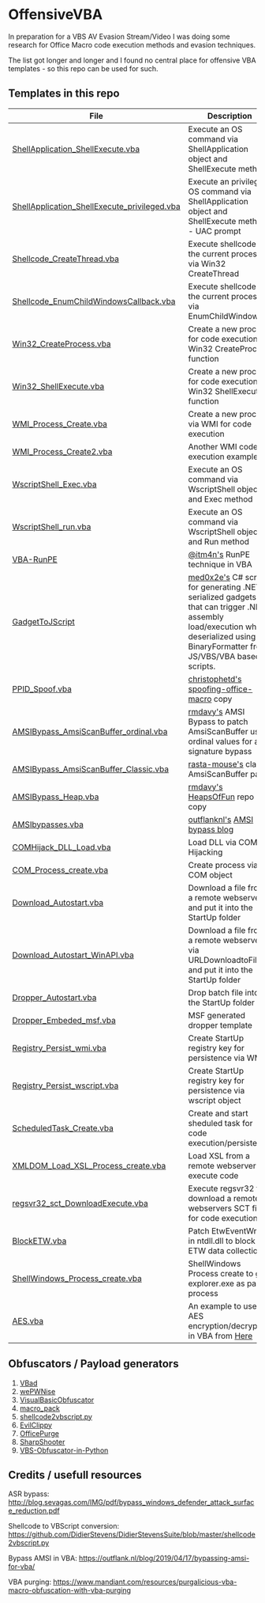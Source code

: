 # OffensiveVBA

In preparation for a VBS AV Evasion Stream/Video I was doing some research for Office Macro code execution methods and evasion techniques.

The list got longer and longer and I found no central place for offensive VBA templates - so this repo can be used for such.

## Templates in this repo

| File | Description |
| ---  | --- |
| [ShellApplication_ShellExecute.vba](../master/src/ShellApplication_ShellExecute.vba) | Execute an OS command via ShellApplication object and ShellExecute method |
| [ShellApplication_ShellExecute_privileged.vba](../master/src/ShellApplication_ShellExecute_privileged.vba) | Execute an privileged OS command via ShellApplication object and ShellExecute method - UAC prompt |
| [Shellcode_CreateThread.vba](../master/src/Shellcode_CreateThread.vba) | Execute shellcode in the current process via Win32 CreateThread |
| [Shellcode_EnumChildWindowsCallback.vba](../master/src/Shellcode_EnumChildWindowsCallback.vba) | Execute shellcode in the current process via EnumChildWindows |
| [Win32_CreateProcess.vba](../master/src/Win32_CreateProcess.vba) | Create a new process for code execution via Win32 CreateProcess function |
| [Win32_ShellExecute.vba](../master/src/Win32_ShellExecute.vba) | Create a new process for code execution via Win32 ShellExecute function |
| [WMI_Process_Create.vba](../master/src/WMI_Process_Create.vba) | Create a new process via WMI for code execution |
| [WMI_Process_Create2.vba](../master/src/WMI_Process_Create2.vba) | Another WMI code execution example |
| [WscriptShell_Exec.vba](../master/src/WscriptShell_Exec.vba) | Execute an OS command via WscriptShell object and Exec method |
| [WscriptShell_run.vba](../master/src/WscriptShell_run.vba) | Execute an OS command via WscriptShell object and Run method |
| [VBA-RunPE](../master/src/VBA-RunPE/) | [@itm4n's](https://twitter.com/itm4n) RunPE technique in VBA |
| [GadgetToJScript](../master/src/GadgetToJScript/) | [med0x2e's](https://github.com/med0x2e) C# script for generating .NET serialized gadgets that can trigger .NET assembly load/execution when deserialized using BinaryFormatter from JS/VBS/VBA based scripts.  |
| [PPID_Spoof.vba](../master/src/PPID_Spoof.vba) | [christophetd's](https://github.com/christophetd)  [spoofing-office-macro](https://github.com/christophetd/spoofing-office-macro) copy |
| [AMSIBypass_AmsiScanBuffer_ordinal.vba](../master/src/AMSIBypass_AmsiScanBuffer_ordinal.vba) | [rmdavy's](https://github.com/rmdavy) AMSI Bypass to patch AmsiScanBuffer using ordinal values for a signature bypass |
| [AMSIBypass_AmsiScanBuffer_Classic.vba](../master/src/AMSIBypass_AmsiScanBuffer_Classic.vba) | [rasta-mouse's](https://github.com/rasta-mouse) classic AmsiScanBuffer patch |
| [AMSIBypass_Heap.vba](../master/src/AMSIBypass_Heap.vba) | [rmdavy's](https://github.com/rmdavy) [HeapsOfFun](https://github.com/rmdavy/HeapsOfFun) repo copy  |
| [AMSIbypasses.vba](../master/src/AMSIbypasses.vba) | [outflanknl's](https://github.com/outflanknl) [AMSI bypass blog](https://outflank.nl/blog/2019/04/17/bypassing-amsi-for-vba/) |
| [COMHijack_DLL_Load.vba](../master/src/COMHijack_DLL_Load.vba) | Load DLL via COM Hijacking |
| [COM_Process_create.vba](../master/src/COM_Process_create.vba) | Create process via COM object |
| [Download_Autostart.vba](../master/src/Download_Autostart.vba) | Download a file from a remote webserver and put it into the StartUp folder |
| [Download_Autostart_WinAPI.vba](../master/src/Download_Autostart_WinAPI.vba) | Download a file from a remote webserver via URLDownloadtoFileA and put it into the StartUp folder |
| [Dropper_Autostart.vba](../master/src/Dropper_Autostart.vba) | Drop batch file into the StartUp folder |
| [Dropper_Embeded_msf.vba](../master/src/Dropper_Embeded_msf.vba) | MSF generated dropper template |
| [Registry_Persist_wmi.vba](../master/src/Registry_Persist_wmi.vba) | Create StartUp registry key for persistence via WMI |
| [Registry_Persist_wscript.vba](../master/src/Registry_Persist_wscript.vba) | Create StartUp registry key for persistence via wscript object |
| [ScheduledTask_Create.vba](../master/src/ScheduledTask_Create.vba) | Create and start sheduled task for code execution/persistence |
| [XMLDOM_Load_XSL_Process_create.vba](../master/src/XMLDOM_Load_XSL_Process_create.vba) | Load XSL from a remote webserver to execute code |
| [regsvr32_sct_DownloadExecute.vba](../master/src/regsvr32_sct_DownloadExecute.vba) | Execute regsvr32 to download a remote webservers SCT file for code execution |
| [BlockETW.vba](../master/src/BlockETW.vba) | Patch EtwEventWrite in ntdll.dll to block ETW data collection |
| [ShellWindows_Process_create.vba](../master/src/ShellWindows_Process_create.vba) | ShellWindows Process create to get explorer.exe as parent process |
| [AES.vba](../master/src/AES.vba) | An example to use AES encryption/decryption in VBA from [Here](https://github.com/susam/aes.vbs/blob/a0cb5f9ffbd90b435622f5cfdb84264e1a319bf2/aes.vbs) |



## Obfuscators / Payload generators

1) [VBad](https://github.com/Pepitoh/VBad)
2) [wePWNise](https://github.com/FSecureLABS/wePWNise)
3) [VisualBasicObfuscator](https://github.com/mgeeky/VisualBasicObfuscator/tree/master)
4) [macro_pack](https://github.com/sevagas/macro_pack)
5) [shellcode2vbscript.py](https://github.com/DidierStevens/DidierStevensSuite/blob/master/shellcode2vbscript.py)
6) [EvilClippy](https://github.com/outflanknl/EvilClippy)
7) [OfficePurge](https://github.com/mandiant/OfficePurge)
8) [SharpShooter](https://github.com/mdsecactivebreach/SharpShooter)
9) [VBS-Obfuscator-in-Python](https://github.com/kkar/VBS-Obfuscator-in-Python)

## Credits / usefull resources

ASR bypass:
http://blog.sevagas.com/IMG/pdf/bypass_windows_defender_attack_surface_reduction.pdf

Shellcode to VBScript conversion:
https://github.com/DidierStevens/DidierStevensSuite/blob/master/shellcode2vbscript.py

Bypass AMSI in VBA:
https://outflank.nl/blog/2019/04/17/bypassing-amsi-for-vba/

VBA purging:
https://www.mandiant.com/resources/purgalicious-vba-macro-obfuscation-with-vba-purging



